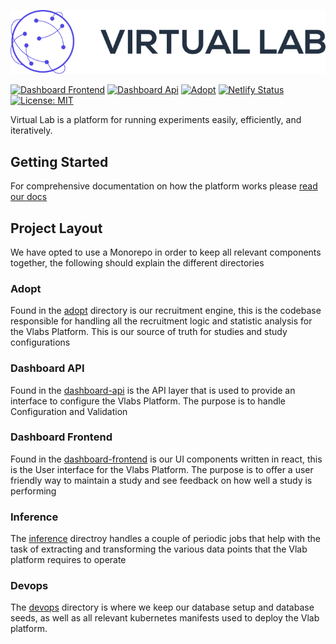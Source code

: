 ![Virtual Labs Logo](dashboard-frontend/src/assets/auth0/logo.png)

[![Dashboard Frontend](https://github.com/vlab-research/vlab/actions/workflows/dashboard-frontend-tests.yml/badge.svg)](https://github.com/vlab-research/vlab/actions/workflows/dashboard-frontend-tests.yml)
[![Dashboard Api](https://github.com/vlab-research/vlab/actions/workflows/dashboard-api-tests.yml/badge.svg)](https://github.com/vlab-research/vlab/actions/workflows/dashboard-api-tests.yml)
[![Adopt](https://github.com/vlab-research/vlab/actions/workflows/adopt.yaml/badge.svg)](https://github.com/vlab-research/vlab/actions/workflows/adopt.yaml)
[![Netlify Status](https://api.netlify.com/api/v1/badges/f6a7c27f-0ee6-4444-949e-a4ec411bbc09/deploy-status)](https://app.netlify.com/sites/vlab-dashboard/deploys?branch=main)
[![License: MIT](https://img.shields.io/badge/License-MIT-yellow.svg)](https://github.com/vlab-research/vlab/blob/main/LICENSE)

Virtual Lab is a platform for running experiments easily, efficiently, and iteratively.

## Getting Started

For comprehensive documentation on how the platform works please [read our docs](1)


## Project Layout

We have opted to use a Monorepo in order to keep all relevant components
together, the following should explain the different directories

### Adopt

Found in the [adopt](./adopt) directory is our recruitment engine, this is the
codebase responsible for handling all the recruitment logic and statistic
analysis for the Vlabs Platform. This is our source of truth for studies and
study configurations

### Dashboard API

Found in the [dashboard-api](./dashboard-api) is the API layer that is used to
provide an interface to configure the Vlabs Platform. The purpose is to handle
Configuration and Validation

### Dashboard Frontend

Found in the [dashboard-frontend](./dashboard-frontend) is our UI components
written in react, this is the User interface for the Vlabs Platform. The
purpose is to offer a user friendly way to maintain a study and see feedback on
how well a study is performing

### Inference

The [inference](./inference) directroy handles a couple of periodic jobs that
help with the task of extracting and transforming the various data points that
the Vlab platform requires to operate

### Devops

The [devops](./devops) directory is where we keep our database setup and
database seeds, as well as all relevant kubernetes manifests used to deploy the
Vlab platform.

[1]: https://docs.vlab.digital/

